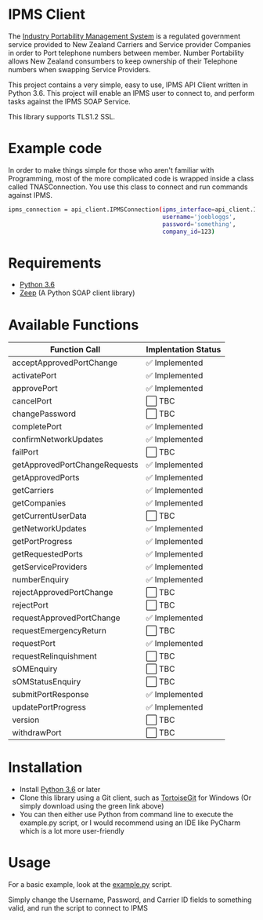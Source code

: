 # IPMS Client

The [Industry Portability Management System](https://www.tcf.org.nz/industry/numbering/number-portability/access-to-ipms/) is a regulated government service provided to New Zealand Carriers and Service provider Companies in order to Port telephone numbers between member. Number Portability allows New Zealand consumbers to keep ownership of their Telephone numbers when swapping Service Providers.

This project contains a very simple, easy to use, IPMS API Client written in Python 3.6. This project will enable an IPMS user to connect to, and perform tasks against the IPMS SOAP Service.

This library supports TLS1.2 SSL.


# Example code

In order to make things simple for those who aren't familiar with Programming, most of the more complicated code is wrapped inside a class called TNASConnection. You use this class to connect and run commands against IPMS.

```sh
ipms_connection = api_client.IPMSConnection(ipms_interface=api_client.IPMS_TRAIN,
                                            username='joebloggs',
                                            password='something',
                                            company_id=123)
```

# Requirements

  - [Python 3.6](https://www.python.org/downloads/release/python-360/)
  - [Zeep](http://docs.python-zeep.org/en/master/) (A Python SOAP client library)


# Available Functions

| Function Call  | Implentation Status |
| ------------- | ------------- |
| acceptApprovedPortChange | :white_check_mark: Implemented |
| activatePort | :white_check_mark: Implemented |
| approvePort | :white_check_mark: Implemented |
| cancelPort | :white_large_square: TBC |
| changePassword | :white_large_square: TBC |
| completePort | :white_check_mark: Implemented |
| confirmNetworkUpdates | :white_check_mark: Implemented |
| failPort | :white_large_square: TBC |
| getApprovedPortChangeRequests | :white_check_mark: Implemented |
| getApprovedPorts | :white_check_mark: Implemented |
| getCarriers | :white_check_mark: Implemented |
| getCompanies | :white_check_mark: Implemented |
| getCurrentUserData | :white_large_square: TBC |
| getNetworkUpdates | :white_check_mark: Implemented |
| getPortProgress | :white_check_mark: Implemented |
| getRequestedPorts | :white_check_mark: Implemented |
| getServiceProviders | :white_check_mark: Implemented |
| numberEnquiry | :white_check_mark: Implemented |
| rejectApprovedPortChange | :white_large_square: TBC |
| rejectPort | :white_large_square: TBC |
| requestApprovedPortChange | :white_check_mark: Implemented |
| requestEmergencyReturn | :white_large_square: TBC |
| requestPort | :white_check_mark: Implemented |
| requestRelinquishment | :white_large_square: TBC |
| sOMEnquiry | :white_large_square: TBC |
| sOMStatusEnquiry | :white_large_square: TBC |
| submitPortResponse | :white_check_mark: Implemented |
| updatePortProgress | :white_check_mark: Implemented |
| version | :white_large_square: TBC |
| withdrawPort | :white_large_square: TBC |


# Installation

  - Install [Python 3.6](https://www.python.org/downloads/release/python-360/) or later
  - Clone this library using a Git client, such as [TortoiseGit](https://tortoisegit.org/) for Windows (Or simply download using the green link above)
  - You can then either use Python from command line to execute the example.py script, or I would recommend using an IDE like PyCharm which is a lot more user-friendly


# Usage

For a basic example, look at the [example.py](example.py) script.

Simply change the Username, Password, and Carrier ID fields to something valid, and run the script to connect to IPMS

